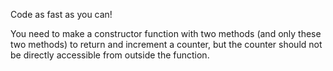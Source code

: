 Code as fast as you can! 

You need to make a constructor function with two methods (and only these two methods) to return and increment a counter, but the counter should not be directly accessible from outside the function.
